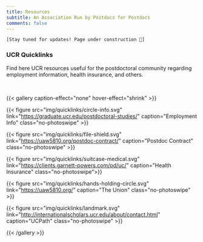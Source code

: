 ```yaml
---
title: Resources
subtitle: An Association Run by Postdocs for Postdocs
comments: false
---
```


`[Stay tuned for updates! Page under construction 🚧]`

### UCR Quicklinks
Find here UCR resources useful for the postdoctoral community regarding employment information, health insurance, and others.

‎

{{< gallery caption-effect="none" hover-effect="shrink" >}}
  
  {{< figure src="img/quicklinks/circle-info.svg" 
  link="https://graduate.ucr.edu/postdoctoral-studies/" 
  caption="Employment Info"
  class="no-photoswipe" >}}
  
  {{< figure src="img/quicklinks/file-shield.svg" 
  link="https://uaw5810.org/postdoc-contract/" 
  caption="Postdoc Contract"
  class="no-photoswipe" >}}
  
  {{< figure src="img/quicklinks/suitcase-medical.svg" 
  link="https://clients.garnett-powers.com/pd/uc/" 
  caption="Health Insurance" 
  class="no-photoswipe">}}
  
  {{< figure src="img/quicklinks/hands-holding-circle.svg" 
  link="https://uaw5810.org/" 
  caption="The Union"
  class="no-photoswipe" >}}
  
  {{< figure src="img/quicklinks/landmark.svg" 
  link="http://internationalscholars.ucr.edu/about/contact.html" 
  caption="UCPath"
  class="no-photoswipe" >}}
  
{{< /gallery >}}
